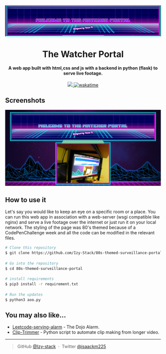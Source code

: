 
<h1 align="center">
  <br>
  <img src="Screenshot 2022-11-22 072800.jpg" alt="banner-logo" width="750px">
  <br>
  <br>
  The Watcher Portal
  <br>
</h1>

<h4 align="center"> A web app built with html,css and js with a backend in python (flask) to serve live footage.</h4>

<p align="center">
  <a href="https://paypal.me/izy225?country">
    <img src="https://img.shields.io/badge/$-donate-ff69b4.svg?maxAge=2592000&amp;style=flat">
  </a>
  <a href="https://wakatime.com/badge/github/Izy-stack/80s-themed-surveillance-portal"><img src="https://wakatime.com/badge/github/Izy-stack/80s-themed-surveillance-portal.svg" alt="wakatime"></a>
</p>

## Screenshots

<img src="Screenshot 2022-11-22 072733.jpg" alt="screenshot-of-the-portal" width="1000px">

## How to use it

Let's say you would like to keep an eye on a specific room or a place. You can run this web app in association with a web-server (wsgi compatible like nginx) and serve a live footage 
over the internet or just run it on your local network. The styling of the page was 80's themed because of a CodePenChallenge week and all the code can be modified in 
the relevant files.

```bash
# Clone this repository
$ git clone https://github.com/Izy-Stack/80s-themed-surveillance-portal

# Go into the repository
$ cd 80s-themed-surveillance-portal

# install requirements
$ pip3 install -r requirement.txt

# Run the updates
$ python3 aoo.py
```


## You may also like...

- [Leetcode-serving-alarm](https://github.com/Izy-stack/LT-serving-alarm) - The Dojo Alarm.
- [Clip-Trimmer](https://github.com/Izy-stack/Clip-Trimmer) - Python script to automate clip making from longer video.


---

> GitHub [@Izy-stack](https://github.com/Izy-stack) &nbsp;&middot;&nbsp;
> Twitter [@isaackm225](https://twitter.com/isaackm225)


